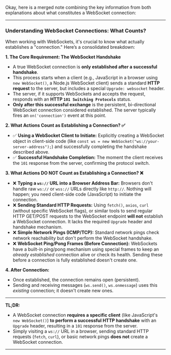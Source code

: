 Okay, here is a merged note combining the key information from both explanations about what constitutes a WebSocket connection:

---

### Understanding WebSocket Connections: What Counts?

When working with WebSockets, it's crucial to know what actually establishes a "connection." Here’s a consolidated breakdown:

**1. The Core Requirement: The WebSocket Handshake**

*   A true WebSocket connection is **only established after a successful handshake**.
*   This process starts when a client (e.g., JavaScript in a browser using `new WebSocket()`, a Node.js WebSocket client) sends a standard **HTTP request** to the server, but includes a special `Upgrade: websocket` header.
*   The server, if it supports WebSockets and accepts the request, responds with an **HTTP `101 Switching Protocols`** status.
*   **Only after this successful exchange** is the persistent, bi-directional WebSocket connection considered established. The server typically fires an `on('connection')` event at this point.

**2. What Actions Count as Establishing a Connection? ✅**

*   ✅ **Using a WebSocket Client to Initiate:** Explicitly creating a WebSocket object in client-side code (like `const ws = new WebSocket("ws://your-server-address");`) and successfully completing the handshake described above.
*   ✅ **Successful Handshake Completion:** The moment the client receives the `101` response from the server, confirming the protocol switch.

**3. What Actions DO NOT Count as Establishing a Connection? ❌**

*   ❌ **Typing a `ws://` URL into a Browser Address Bar:** Browsers don't handle raw `ws://` or `wss://` URLs directly like `http://`. Nothing will happen; you need client-side code (JavaScript) to initiate the connection.
*   ❌ **Sending Standard HTTP Requests:** Using `fetch()`, `axios`, `curl` (without specific WebSocket flags), or similar tools to send regular HTTP GET/POST requests to the WebSocket endpoint **will not** establish a WebSocket connection. It lacks the required `Upgrade` header and handshake mechanism.
*   ❌ **Simple Network Pings (ICMP/TCP):** Standard network pings check network reachability but don't perform the WebSocket handshake.
*   ❌ **WebSocket Ping/Pong Frames (Before Connection):** WebSockets have a built-in ping/pong mechanism using special frames to keep an *already established* connection alive or check its health. Sending these before a connection is fully established doesn't create one.

**4. After Connection:**

*   Once established, the connection remains open (persistent).
*   Sending and receiving messages (`ws.send()`, `ws.onmessage`) uses this *existing* connection; it doesn't create new ones.

---

**TL;DR:**

*   A WebSocket connection **requires a specific client** (like JavaScript's `new WebSocket()`) **to perform a successful HTTP handshake** with an `Upgrade` header, resulting in a `101` response from the server.
*   Simply visiting a `ws://` URL in a browser, sending standard HTTP requests (`fetch`, `curl`), or basic network pings **does not** create a WebSocket connection.

---